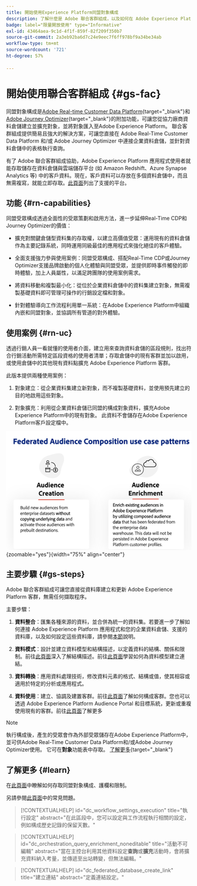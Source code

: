 ```yaml
---
title: 開始使用Experience Platform同盟對象構成
description: 了解什麼是 Adobe 聯合客群組成，以及如何在 Adobe Experience Platform 中使用此功能
badge: label="限量開放使用" type="Informative"
exl-id: 43464aea-9c1d-4f1f-859f-82f209f350b7
source-git-commit: 2a3eb92ba6d7c24e9eec7f6ff978bf9a34be34ab
workflow-type: tm+mt
source-wordcount: '721'
ht-degree: 57%

---
```


# 開始使用聯合客群組成 {#gs-fac}

同盟對象構成是[Adobe Real-time Customer Data Platform](https://experienceleague.adobe.com/zh-hant/docs/experience-platform/segmentation/home){target="_blank"}和[Adobe Journey Optimizer](https://experienceleague.adobe.com/zh-hant/docs/journey-optimizer/using/ajo-home){target="_blank"}的附加功能，可讓您從協力廠商資料倉儲建立並擴充對象，並將對象匯入至Adobe Experience Platform。 聯合客群組成提供簡易且強大的解決方案，可讓您直接在 Adobe Real-Time Customer Data Platform 和/或 Adobe Journey Optimizer 中連接企業資料倉儲，並針對資料倉儲中的表格執行查詢。

有了 Adobe 聯合客群組成協助，Adobe Experience Platform 應用程式使用者就能存取儲存在資料倉儲與雲端儲存平台 (如 Amazon Redshift、Azure Synapse Analytics 等) 中的客戶資料。現在，客戶資料可以存放在多個資料倉儲中，而且無需複寫，就能立即存取。[此頁面](../connections/federated-db.md#supported-db)列出了支援的平台。

## 功能 {#rn-capabilities}

同盟受眾構成透過全面性的受眾策劃和啟用方法，進一步延伸Real-Time CDP和Journey Optimizer的價值：

* 擴充對關鍵倉儲型資料集的存取權，以建立高價值受眾：運用現有的資料倉儲作為主要記錄系統，同時運用同級最佳的應用程式來強化絕佳的客戶體驗。

* 全面支援強力參與使用案例：同盟受眾構成、搭配Real-Time CDP或Journey Optimizer支援品牌啟動的個人化體驗與同盟受眾，並提供即時事件觸發的即時體驗，加上人員屬性，以滿足跨團隊的使用案例需求。

* 將資料移動和複製最小化：從位於企業資料倉儲中的資料集建立對象，無需複製基礎資料即可管理可操作的行銷設定檔和對象。

* 針對體驗導向工作流程利用單一系統：在Adobe Experience Platform中組織內嵌和同盟對象，並協調所有管道的對外體驗。

## 使用案例 {#rn-uc}

透過行銷人員一看就懂的使用者介面，建立用來查詢資料倉儲的區段規則，找出符合行銷活動所需特定區段資格的使用者清單；存取倉儲中的現有客群並加以啟用，或使用倉儲中的其他現有資料點擴充 Adobe Experience Platform 客群。

此版本提供兩種使用案例：

1. 對象建立：從企業資料集建立新對象，而不複製基礎資料，並使用預先建立的目的地啟用這些對象&#x200B;。

1. 對象擴充：利用從企業資料倉儲已同盟的構成對象資料，擴充Adobe Experience Platform中的現有對象。 此資料不會儲存在Adobe Experience Platform客戶設定檔中。

![圖表](assets/fac-use-cases.png){zoomable="yes"}{width="75%" align="center"}

## 主要步驟 {#gs-steps}

Adobe 聯合客群組成可讓您直接從資料庫建立和更新 Adobe Experience Platform 客群，無需任何擷取程序。

<!--![diagram](assets/steps-diagram.png){zoomable="yes"}{width="85%" align="center"}-->

主要步驟：

1. **資料整合**：匯集各種來源的資料，並合併為統一的資料集。若要進一步了解如何連接 Adobe Experience Platform 應用程式和您的企業資料倉儲、支援的資料庫，以及如何設定這些資料庫，請參閱[本節](../connections/federated-db.md)說明。

2. **資料模式**：設計並建立資料模型和結構描述，以定義資料的結構、關係和限制。前往[此頁面](../customer/schemas.md)深入了解結構描述。前往[此頁面](../data-management/gs-models.md)學習如何為資料模型建立連結。

3. **資料轉換**：應用資料處理技術，修改資料元素的格式、結構或值，使其相容或適用於特定的分析或應用程式。

4. **資料使用**：建立、協調及建置客群。前往[此頁面](../compositions/gs-compositions.md)了解如何構成客群。您也可以透過 Adobe Experience Platform Audience Portal 和目標系統，更新或重複使用現有的客群。前往[此頁面](../connections/destinations.md)了解更多

>[!NOTE]
>
>執行構成後，產生的受眾會作為外部受眾儲存在Adobe Experience Platform中，並可供Adobe Real-Time Customer Data Platform和/或Adobe Journey Optimizer使用。 它可在&#x200B;**對象**&#x200B;功能表中存取。 [了解更多](https://experienceleague.adobe.com/zh-hant/docs/experience-platform/segmentation/ui/audience-portal){target="_blank"}

## 了解更多 {#learn}

<!-- Workflow + Workflow activities-->


在[此頁面](access-prerequisites.md)中瞭解如何存取同盟對象構成、護欄和限制。

另請參閱[此頁面](faq.md)中的常見問題。


>[!CONTEXTUALHELP]
>id="dc_workflow_settings_execution"
>title="執行設定"
>abstract="在此區段中，您可以設定與工作流程執行相關的設定，例如構成歷史記錄的保留天數。"

>[!CONTEXTUALHELP]
>id="dc_orchestration_query_enrichment_noneditable"
>title="活動不可編輯"
>abstract="當在主控台利用其他資料設定&#x200B;**查詢**&#x200B;或&#x200B;**擴充**&#x200B;活動時，會將擴充資料納入考量，並傳遞至出站轉變，但無法編輯。"

<!-- Create a link -->

>[!CONTEXTUALHELP]
>id="dc_federated_database_create_link"
>title="建立連結"
>abstract="定義連結設定。"
